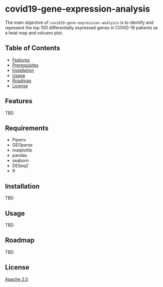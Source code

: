 # covid19-gene-expression-analysis

The main objective of `covid19-gene-expression-analysis` is to identify and represent the top 100 differentially expressed genes in COVID-19 patients as a heat map and volcano plot.

## Table of Contents

- [Features](#features)
- [Prerequisites](#prerequisites)
- [Installation](#installation)
- [Usage](#usage)
- [Roadmap](#roadmap)
- [License](#license)

## Features
TBD

## Requirements
- Pipenv
- GEOparse
- matplotlib
- pandas
- seaborn
- DESeq2
- R

## Installation

TBD

## Usage
TBD

## Roadmap
TBD

## License
[Apache 2.0](https://choosealicense.com/licenses/apache-2.0/)